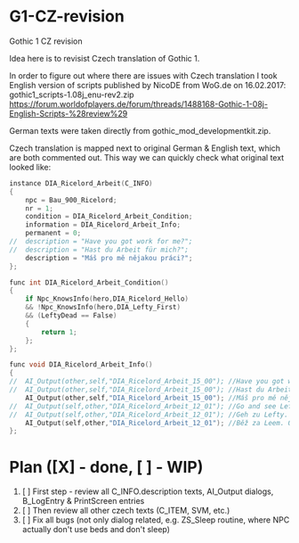 # G1-CZ-revision
Gothic 1 CZ revision

Idea here is to revisist Czech translation of Gothic 1.

In order to figure out where there are issues with Czech translation I took English version of scripts published by NicoDE from WoG.de on 16.02.2017:
gothic1_scripts-1.08j_enu-rev2.zip
https://forum.worldofplayers.de/forum/threads/1488168-Gothic-1-08j-English-Scripts-%28review%29

German texts were taken directly from gothic_mod_developmentkit.zip.

Czech translation is mapped next to original German & English text, which are both commented out. This way we can quickly check what original text looked like: 

```c
instance DIA_Ricelord_Arbeit(C_INFO)
{
    npc = Bau_900_Ricelord;
    nr = 1;
    condition = DIA_Ricelord_Arbeit_Condition;
    information = DIA_Ricelord_Arbeit_Info;
    permanent = 0;
//  description = "Have you got work for me?";
//  description = "Hast du Arbeit für mich?";
    description = "Máš pro mě nějakou práci?";
};                       

func int DIA_Ricelord_Arbeit_Condition()
{
    if Npc_KnowsInfo(hero,DIA_Ricelord_Hello)
    && !Npc_KnowsInfo(hero,DIA_Lefty_First)
    && (LeftyDead == False)
    {
        return 1;
    };
};

func void DIA_Ricelord_Arbeit_Info()
{ 
//  AI_Output(other,self,"DIA_Ricelord_Arbeit_15_00"); //Have you got work for me?
//  AI_Output(other,self,"DIA_Ricelord_Arbeit_15_00"); //Hast du Arbeit für mich?
    AI_Output(other,self,"DIA_Ricelord_Arbeit_15_00"); //Máš pro mě nějakou práci?
//  AI_Output(self,other,"DIA_Ricelord_Arbeit_12_01"); //Go and see Lefty. He's usually to the right of the shed.
//  AI_Output(self,other,"DIA_Ricelord_Arbeit_12_01"); //Geh zu Lefty. Er ist meistens hier vorne rechts neben der Scheune.
    AI_Output(self,other,"DIA_Ricelord_Arbeit_12_01"); //Běž za Leem. Obvykle bývá napravo od haly.
};
```

# Plan ([X] - done, [ ] - WIP)
1. [ ] First step - review all C_INFO.description texts, AI_Output dialogs, B_LogEntry & PrintScreen entries
2. [ ] Then review all other czech texts (C_ITEM, SVM, etc.)
3. [ ] Fix all bugs (not only dialog related, e.g. ZS_Sleep routine, where NPC actually don't use beds and don't sleep)
